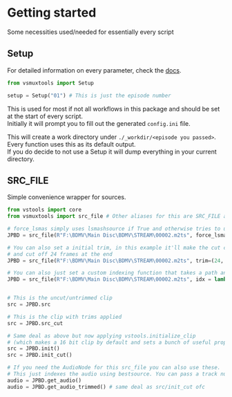# Getting started
Some necessities used/needed for essentially every script<br>

## Setup

For detailed information on every parameter, check the [docs](https://github.com/Irrational-Encoding-Wizardry/muxtools/blob/master/muxtools/main.py#L12).

```py
from vsmuxtools import Setup

setup = Setup("01") # This is just the episode number
```

This is used for most if not all workflows in this package and should be set at the start of every script.<br>
Initially it will prompt you to fill out the generated `config.ini` file.<br>

This will create a work directory under `./_workdir/<episode you passed>`. Every function uses this as its default output.<br>
If you do decide to not use a Setup it will dump everything in your current directory.

## SRC_FILE

Simple convenience wrapper for sources.

```py
from vstools import core
from vsmuxtools import src_file # Other aliases for this are SRC_FILE and FileInfo

# force_lsmas simply uses lsmashsource if True and otherwise tries to use DGIndexNV
JPBD = src_file(R"F:\BDMV\Main Disc\BDMV\STREAM\00002.m2ts", force_lsmas=True)

# You can also set a initial trim, in this example it'll make the cut clip start at the 24th frame 
# and cut off 24 frames at the end
JPBD = src_file(R"F:\BDMV\Main Disc\BDMV\STREAM\00002.m2ts", trim=(24, -24))

# You can also just set a custom indexing function that takes a path and returns a videonode
JPBD = src_file(R"F:\BDMV\Main Disc\BDMV\STREAM\00002.m2ts", idx = lambda file: core.lsmas.LWLibavSource(file))


# This is the uncut/untrimmed clip
src = JPBD.src

# This is the clip with trims applied
src = JPBD.src_cut

# Same deal as above but now applying vstools.initialize_clip
# (which makes a 16 bit clip by default and sets a bunch of useful props)
src = JPBD.init()
src = JPBD.init_cut()

# If you need the AudioNode for this src_file you can also use these.
# This just indexes the audio using bestsource. You can pass a track num and any other args as you wish.
audio = JPBD.get_audio()
audio = JPBD.get_audio_trimmed() # same deal as src/init_cut ofc
```